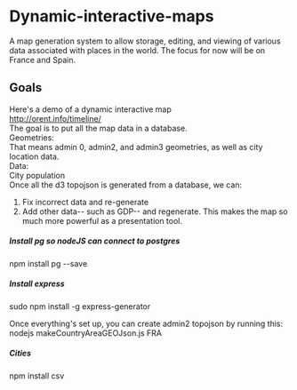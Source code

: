# Dynamic-interactive-maps
A map generation system to allow storage, editing, and viewing of various data associated with places in the world. The focus for now will be on France and Spain.

## Goals
Here's a demo of a dynamic interactive map  
http://orent.info/timeline/  
The goal is to put all the map data in a database.  
Geometries:  
That means admin 0, admin2, and admin3 geometries, as well as city location data.  
Data:  
City population  
Once all the d3 topojson is generated from a database, we can:  
1) Fix incorrect data and re-generate  
2) Add other data-- such as GDP-- and regenerate. This makes the map so much more powerful as a presentation tool.  

##### Install pg so nodeJS can connect to postgres
npm install pg --save

##### Install express
sudo npm install -g express-generator


Once everything's set up, you can create admin2 topojson by running this:  
nodejs makeCountryAreaGEOJson.js FRA

##### Cities
npm install csv  


